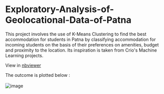 # Exploratory-Analysis-of-Geolocational-Data-of-Patna

This project involves the use of K-Means Clustering to find the best accommodation for students in Patna by classifying accommodation for incoming students on the basis of their preferences on amenities, budget and proximity to the location. Its inspiration is taken from Crio's Machine Learning projects.

View in [nbviewer](https://nbviewer.jupyter.org/github/amritesh19/Exploratory-Analysis-of-Geolocational-Data-of-Patna/blob/main/Exploratory%20Analysis%20of%20Geolocation%20data%20of%20Patna.ipynb)

The outcome is plotted below :
<br><br>
![image](https://user-images.githubusercontent.com/73696688/115515920-3a838980-a2a3-11eb-815f-433845bfea67.png)
